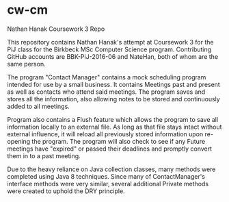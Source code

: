 # cw-cm
Nathan Hanak Coursework 3 Repo


This repository contains Nathan Hanak's attempt at Coursework 3 for the PiJ class
for the Birkbeck MSc Computer Science program. Contributing GitHub accounts are BBK-PiJ-2016-06 and NateHan, both of whom are the same person.

The program "Contact Manager" contains a mock scheduling program intended for use by
a small business. It contains Meetings past and present as well as contacts who attend said meetings.
The program saves and stores all the information, also allowing notes to be stored and continuously added
to all meetings.

Program also contains a Flush feature which allows the program to save all information locally
to an external file. As long as that file stays intact without external influence, 
it will reload all previously stored information upon re-opening the program. The program will
also check to see if any Future meetings have "expired" or passed their deadlines and promptly 
convert them in to a past meeting.

Due to the heavy reliance on Java collection classes, many methods were completed using Java 8 techniques.
Since many of ContactManager's interface methods were very similar, several additional Private
methods were created to uphold the DRY principle. 
